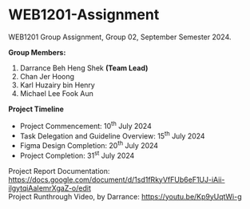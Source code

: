 # WEB1201-Assignment  
WEB1201 Group Assignment, Group 02, September Semester 2024.

**Group Members:** 
1) Darrance Beh Heng Shek **(Team Lead)**
2) Chan Jer Hoong
3) Karl Huzairy bin Henry
4) Michael Lee Fook Aun

**Project Timeline**  
- Project Commencement: 10<sup>th</sup> July 2024  
- Task Delegation and Guideline Overview: 15<sup>th</sup> July 2024  
- Figma Design Completion: 20<sup>th</sup> July 2024  
- Project Completion: 31<sup>st</sup> July 2024

Project Report Documentation: https://docs.google.com/document/d/1sd1fRkyVfFUb6eF1UJ-iAii-ilgytqiAaIemrXgaZ-o/edit  
Project Runthrough Video, by Darrance: https://youtu.be/Kp9yUqtWi-g

